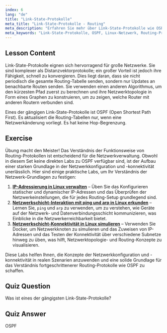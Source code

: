 ```yaml
---
index: 6
lang: "de"
title: "Link-State-Protokolle"
meta_title: "Link-State-Protokolle - Routing"
meta_description: "Erfahren Sie mehr über Link-State-Protokolle wie OSPF für große Netzwerke. Verstehen Sie deren schnelle Konvergenz und wie sie Routing-Tabellen aktualisieren. Beginnen Sie Ihre Linux-Netzwerkreise!"
meta_keywords: "Link-State-Protokolle, OSPF, Linux-Netzwerk, Routing-Protokolle, Netzwerktopologie, Anfänger"
---
```


## Lesson Content

Link-State-Protokolle eignen sich hervorragend für große Netzwerke. Sie sind komplexer als Distanzvektorprotokolle; ein großer Vorteil ist jedoch ihre Fähigkeit, schnell zu konvergieren. Dies liegt daran, dass sie nicht periodisch die gesamte Routing-Tabelle senden, sondern nur Updates an benachbarte Routen senden. Sie verwenden einen anderen Algorithmus, um den kürzesten Pfad zuerst zu berechnen und ihre Netzwerktopologie in Form eines Graphen zu konstruieren, um zu zeigen, welche Router mit anderen Routern verbunden sind.

Eines der gängigen Link-State-Protokolle ist OSPF (Open Shortest Path First). Es aktualisiert die Routing-Tabellen nur, wenn eine Netzwerkänderung vorliegt. Es hat keine Hop-Begrenzung.

## Exercise

Übung macht den Meister! Das Verständnis der Funktionsweise von Routing-Protokollen ist entscheidend für die Netzwerkverwaltung. Obwohl in diesem Set keine direkten Labs zu OSPF verfügbar sind, ist der Aufbau einer starken Grundlage in der Netzwerkkonfiguration und -konnektivität unerlässlich. Hier sind einige praktische Labs, um Ihr Verständnis der Netzwerk-Grundlagen zu festigen:

1. **[IP-Adressierung in Linux verwalten](https://labex.io/de/labs/linux-manage-ip-addressing-in-linux-592736)** – Üben Sie das Konfigurieren statischer und dynamischer IP-Adressen und das Überprüfen der Netzwerkeinstellungen, die für jedes Routing-Setup grundlegend sind.
2. **[Netzwerkschicht-Interaktion mit ping und arp in Linux erkunden](https://labex.io/de/labs/linux-explore-network-layer-interaction-with-ping-and-arp-in-linux-592746)** – Lernen Sie, `ping` und `arp` zu verwenden, um zu verstehen, wie Geräte auf der Netzwerk- und Datenverbindungsschicht kommunizieren, was Einblicke in die Netzwerkerreichbarkeit bietet.
3. **[Netzwerkschicht-Konnektivität in Linux simulieren](https://labex.io/de/labs/linux-simulate-network-layer-connectivity-in-linux-592752)** – Verwenden Sie Docker, um Netzwerkknoten zu simulieren und das Zuweisen von IP-Adressen und das Testen der Konnektivität über verschiedene Subnetze hinweg zu üben, was hilft, Netzwerktopologie- und Routing-Konzepte zu visualisieren.

Diese Labs helfen Ihnen, die Konzepte der Netzwerkkonfiguration und -konnektivität in realen Szenarien anzuwenden und eine solide Grundlage für das Verständnis fortgeschrittenerer Routing-Protokolle wie OSPF zu schaffen.

## Quiz Question

Was ist eines der gängigsten Link-State-Protokolle?

## Quiz Answer

OSPF
